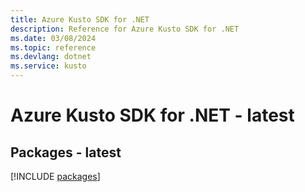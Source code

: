 ```yaml
---
title: Azure Kusto SDK for .NET
description: Reference for Azure Kusto SDK for .NET
ms.date: 03/08/2024
ms.topic: reference
ms.devlang: dotnet
ms.service: kusto
---
```

# Azure Kusto SDK for .NET - latest
## Packages - latest
[!INCLUDE [packages](kusto-index.md)]